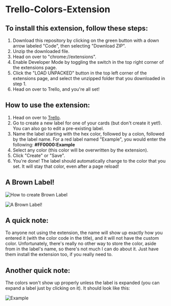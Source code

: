 # Trello-Colors-Extension

## To install this extension, follow these steps:

1. Download this repository by clicking on the green button with a down arrow labeled "Code", then selecting "Download ZIP".
2. Unzip the downloaded file.
3. Head on over to "chrome://extensions".
4. Enable Developer Mode by toggling the switch in the top right corner of the extensions page.
5. Click the "LOAD UNPACKED" button in the top left corner of the extensions page, and select the unzipped folder that you downloaded in step 1.
6. Head on over to Trello, and you're all set!

## How to use the extension:

1. Head on over to [Trello](https://www.trello.com).
2. Go to create a new label for one of your cards (but don't create it yet!). You can also go to edit a pre-existing label.
3. Name the label starting with the hex color, followed by a colon, followed by the label name. For a red label named "Example", you would enter the following: **#FF0000:Example**
4. Select any color (this color will be overwritten by the extension).
5. Click "Create" or "Save".
6. You're done! The label should automatically change to the color that you set. It will stay that color, even after a page reload!

## A Brown Label!

![How to create Brown Label](https://images.simplexshotz.tk/brownlabeledit.png)

![A Brown Label!](https://images.simplexshotz.tk/brownlabel.png)

## A quick note:

To anyone not using the extension, the name will show up exactly how you entered it (with the color code in the title), and it will not have the custom color. Unfortunately, there's really no other way to store the color, aside from in the label's name, so there's not much I can do about it. Just have them install the extension too, if you really need to.

## Another quick note:

The colors won't show up properly unless the label is expanded (you can expand a label just by clicking on it). It should look like this:

![Example](https://images.simplexshotz.tk/brownlabelexample.png)
